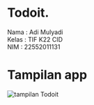 # Todoit.

Nama   : Adi Mulyadi <br>
Kelas  : TIF K22 CID <br>
NIM    : 22552011131

# Tampilan app
![tampilan Todoit](https://github.com/user-attachments/assets/bd6cf00a-1d32-42d0-bba3-a3992e801b80)
